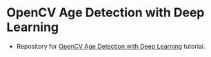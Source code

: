 # OpenCV Age Detection with Deep Learning
- Repository for [OpenCV Age Detection with Deep Learning](https://www.pyimagesearch.com/2020/04/13/opencv-age-detection-with-deep-learning/) tutorial.
